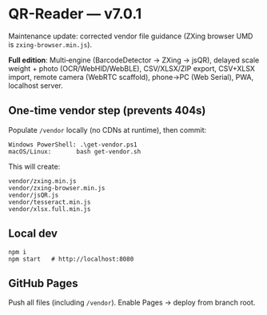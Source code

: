 # QR-Reader — v7.0.1

Maintenance update: corrected vendor file guidance (ZXing browser UMD is `zxing-browser.min.js`).

**Full edition**: Multi‑engine (BarcodeDetector → ZXing → jsQR), delayed scale weight + photo (OCR/WebHID/WebBLE), CSV/XLSX/ZIP export, CSV+XLSX import, remote camera (WebRTC scaffold), phone→PC (Web Serial), PWA, localhost server.

## One-time vendor step (prevents 404s)
Populate `/vendor` locally (no CDNs at runtime), then commit:
```
Windows PowerShell: .\get-vendor.ps1
macOS/Linux:       bash get-vendor.sh
```
This will create:
```
vendor/zxing.min.js
vendor/zxing-browser.min.js
vendor/jsQR.js
vendor/tesseract.min.js
vendor/xlsx.full.min.js
```

## Local dev
```
npm i
npm start   # http://localhost:8080
```

## GitHub Pages
Push all files (including `/vendor`). Enable Pages → deploy from branch root.
